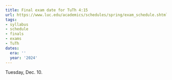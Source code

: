 ```yaml
---
title: Final exam date for TuTh 4:15
url: https://www.luc.edu/academics/schedules/spring/exam_schedule.shtml#d.en.203583
tags:
- syllabus
- schedule
- finals
- exams
- TuTh
dates:
  era: ''
  year: '2024'
---
```

Tuesday, Dec. 10.
